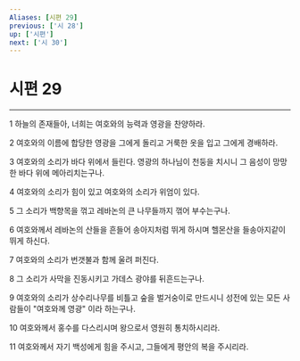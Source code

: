 ```yaml
---
Aliases: [시편 29]
previous: ['시 28']
up: ['시편']
next: ['시 30']
---
```

# 시편 29

***


1 하늘의 존재들아, 너희는 여호와의 능력과 영광을 찬양하라. 

2 여호와의 이름에 합당한 영광을 그에게 돌리고 거룩한 옷을 입고 그에게 경배하라. 

3 여호와의 소리가 바다 위에서 들린다. 영광의 하나님이 천둥을 치시니 그 음성이 망망한 바다 위에 메아리치는구나. 

4 여호와의 소리가 힘이 있고 여호와의 소리가 위엄이 있다. 

5 그 소리가 백향목을 꺾고 레바논의 큰 나무들까지 꺾어 부수는구나. 

6 여호와께서 레바논의 산들을 흔들어 송아지처럼 뛰게 하시며 헬몬산을 들송아지같이 뛰게 하신다. 

7 여호와의 소리가 번갯불과 함께 울려 퍼진다. 

8 그 소리가 사막을 진동시키고 가데스 광야를 뒤흔드는구나. 

9 여호와의 소리가 상수리나무를 비틀고 숲을 벌거숭이로 만드시니 성전에 있는 모든 사람들이 "여호와께 영광" 이라 하는구나. 

10 여호와께서 홍수를 다스리시며 왕으로서 영원히 통치하시리라. 

11 여호와께서 자기 백성에게 힘을 주시고, 그들에게 평안의 복을 주시리라.
